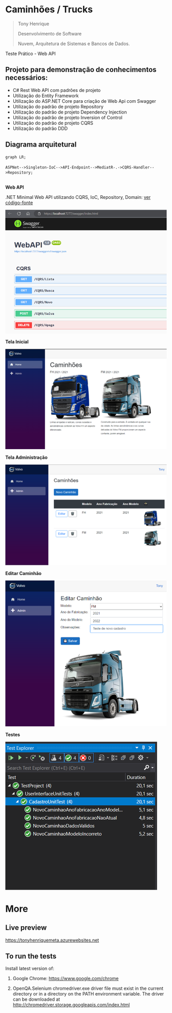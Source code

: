 # Caminhões / Trucks

> Tony Henrique
>
> Desenvolvimento de Software
>
> Nuvem, Arquitetura de Sistemas e Bancos de Dados.

Teste Prático - Web API

## Projeto para demonstração de conhecimentos necessários: 
- C# Rest Web API com padrões de projeto
- Utilização do Entity Framework
- Utilização do ASP.NET Core para criação de Web Api com Swagger
- Utilização do padrão de projeto Repository
- Utilização do padrão de projeto Dependency Injection
- Utilização do padrão de projeto Inversion of Control
- Utilização do padrão de projeto CQRS
- Utilização do padrão DDD

## Diagrama arquitetural
```mermaid
graph LR;

ASPNet-->Singleton-IoC-->API-Endpoint-->MediatR-.->CQRS-Handler-->Repository;
      
```

**Web API**

.NET Minimal Web API utilizando CQRS, IoC, Repository, Domain: [ver código-fonte](WebAPI/Program.cs)

![Swagger - OpenAPI](/Screenshots/WebAPI.png)

**Tela Inicial**

![Tela Inicial](/Screenshots/TelaInicial.png)

**Tela Administração**

![Tela Administração](/Screenshots/TelaAdmin.png)

**Editar Caminhão**

![Editar Caminhão](/Screenshots/EditarCaminhao.png)

**Testes**

![Testes](/Screenshots/Testes.png)

# More
## Live preview
https://tonyhenriquemeta.azurewebsites.net

## To run the tests

Install latest version of:
1) Google Chrome:
https://www.google.com/chrome

2) OpenQA.Selenium chromedriver.exe driver file must exist in the current directory or in a directory on the PATH environment variable. 
The driver can be downloaded at 
http://chromedriver.storage.googleapis.com/index.html
    

